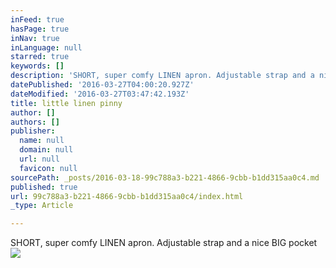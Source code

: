 ```yaml
---
inFeed: true
hasPage: true
inNav: true
inLanguage: null
starred: true
keywords: []
description: 'SHORT, super comfy LINEN apron. Adjustable strap and a nice BIG pocket'
datePublished: '2016-03-27T04:00:20.927Z'
dateModified: '2016-03-27T03:47:42.193Z'
title: little linen pinny
author: []
authors: []
publisher:
  name: null
  domain: null
  url: null
  favicon: null
sourcePath: _posts/2016-03-18-99c788a3-b221-4866-9cbb-b1dd315aa0c4.md
published: true
url: 99c788a3-b221-4866-9cbb-b1dd315aa0c4/index.html
_type: Article

---
```

SHORT, super comfy LINEN apron. Adjustable strap and a nice BIG pocket
![](https://the-grid-user-content.s3-us-west-2.amazonaws.com/1f8639d3-d94e-4f37-87f4-fc7326e8156b.jpg)